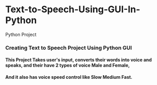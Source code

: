 # Text-to-Speech-Using-GUI-In-Python
Python Project

### Creating Text to Speech Project Using Python GUI 

#### This Project Takes user's input, converts their words into voice and speaks, and their have 2 types of voice **Male** and **Female**,
#### And it also has voice speed control like **Slow Medium Fast.**
